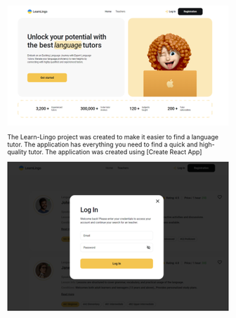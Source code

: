![App Learn Lingo](./public/images/home.png)  

The Learn-Lingo project was created to make it easier to find a language tutor. The application has everything you need to find a quick and high-quality tutor.
The application was created using [Create React App]

![Firebase Authentication Realtime Database](./public//images/Logining.png)